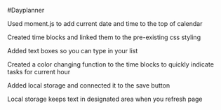 #Dayplanner

Used moment.js to add current date and time to the top of calendar

Created time blocks and linked them to the pre-existing css styling

Added text boxes so you can type in your list

Created a color changing function to the time blocks to quickly indicate tasks for current hour

Added local storage and connected it to the save button

Local storage keeps text in designated area when you refresh page

